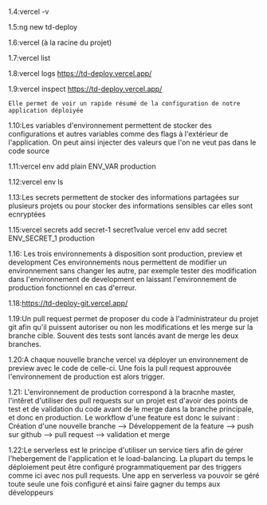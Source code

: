 1.4:vercel -v

1.5:ng new td-deploy

1.6:vercel (à la racine du projet)

1.7:vercel list

1.8:vercel logs https://td-deploy.vercel.app/

1.9:vercel inspect https://td-deploy.vercel.app/

	Elle permet de voir un rapide résumé de la configuration de notre application déploiyée
1.10:Les variables d'environnement permettent de stocker des configurations et autres variables comme des flags
	à l'extérieur de l'application. On peut ainsi injecter des valeurs que l'on ne veut pas dans le code source
	
1.11:vercel env add plain ENV_VAR production

1.12:vercel env ls

1.13:Les secrets permettent de stocker des informations partagées sur plusieurs projets ou pour stocker des informations
	sensibles car elles sont ecnryptées
	
1.15:vercel secrets add secret-1 secret1value
	 vercel env add secret ENV_SECRET_1 production

1.16: Les trois environnements à disposition sont production, preview et development
	Ces environnements nous permettent de modifier un environnement sans changer les autre, par exemple tester des modification
	dans l'environnement de development en laissant l'environnement de production fonctionnel en cas d'erreur.

1.18:https://td-deploy-git.vercel.app/

1.19:Un pull request permet de proposer du code à l'administrateur du projet git afin qu'il puissent autoriser ou non les modifications
	et les merge sur la branche cible. Souvent des tests sont lancés avant de merge les deux branches.

1.20:A chaque nouvelle branche vercel va déployer un environnement de preview avec le code de celle-ci. Une fois la pull request approuvée 
	 l'environnement de production est alors trigger.

1.21: L'environnement de production correspond à la bracnhe master, l'intêret d'utiliser des pull requests sur un projet est d'avoir des points
	de test et de validation du code avant de le merge dans la branche principale, et donc en production.
	Le workflow d'une feature est donc le suivant : Création d'une nouvelle branche --> Développement de la feature --> push sur github --> pull request --> validation et merge
	
1.22:Le serverless est le principe d'utiliser un service tiers afin de gérer l'hebergement de l'application et le load-balancing. La plupart du temps le déploiement peut être configuré
	programmatiquement par des triggers comme ici avec nos pull requests. Une app en serverless va pouvoir se géré toute seule une fois configuré et ainsi faire gagner du temps aux développeurs